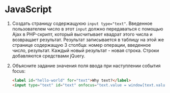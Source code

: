 JavaScript
==========

1. Создать страницу содержащуюю `input type="text"`. Введенное пользователем число в этот `input` должно передаваться с помощью Ajax в PHP-скрипт, который высчитывает квадрат этого числа и возвращает результат. Результат записывается в таблицу на этой же странице содержащую 3 столбца: номер операции, введенное число, результат. Каждый новый результат - новая строка. Строки добавляются средствами jQuery.

2. Объясните задание значения поля ввода при наступлении события focus:

    ```html
    <label id="hello-world" for="text">Why text?</label>
    <input type="text" id="text" onfocus="text.value = window[text.value].innerHTML;" value="hello-world" />
